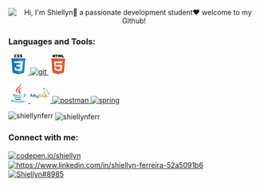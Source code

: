 <p align = "center">
  <img src = "https://github.com/ShiellynFerr/ShiellynFerr/raw/main/assets/
ezgif.com-gif-maker.gif " alt = "Hi, I'm Shiellyn👋 a passionate development student❤️ welcome to my Github! ">
</p>


<h3 align="left">Languages and Tools:</h3>
<p align="left"> <a href="https://www.w3schools.com/css/" target="_blank"> <img src="https://raw.githubusercontent.com/devicons/devicon/master/icons/css3/css3-original-wordmark.svg" alt="css3" width="40" height="40"/> </a> <a href="https://git-scm.com/" target="_blank"> <img src="https://www.vectorlogo.zone/logos/git-scm/git-scm-icon.svg" alt="git" width="40" height="40"/> </a> <a href="https://www.w3.org/html/" target="_blank"> <img src="https://raw.githubusercontent.com/devicons/devicon/master/icons/html5/html5-original-wordmark.svg" alt="html5" width="40" height="40"/> </a> <a href="https://www.java.com" target="_blank"> 
  
  
  <img src="https://raw.githubusercontent.com/devicons/devicon/master/icons/java/java-original.svg" alt="java" width="40" height="40"/> </a> <a href="https://www.mysql.com/" target="_blank"> <img src="https://raw.githubusercontent.com/devicons/devicon/master/icons/mysql/mysql-original-wordmark.svg" alt="mysql" width="40" height="40"/> </a> <a href="https://postman.com" target="_blank"> <img src="https://www.vectorlogo.zone/logos/getpostman/getpostman-icon.svg" alt="postman" width="40" height="40"/> </a> <a href="https://spring.io/" target="_blank"> <img src="https://www.vectorlogo.zone/logos/springio/springio-icon.svg" alt="spring" width="40" height="40"/> </a> </p>

<p><img align="left" src="https://github-readme-stats.vercel.app/api/top-langs?username=shiellynferr&show_icons=true&locale=en&layout=compact" alt="shiellynferr" /></p>

<p>&nbsp;<img align="center" src="https://github-readme-stats.vercel.app/api?username=shiellynferr&show_icons=true&locale=en" alt="shiellynferr" /></p>

<h3 align="left">Connect with me:</h3>
<p align="left">
<a href="https://codepen.io/codepen.io/shiellyn" target="blank"><img align="center" src="https://raw.githubusercontent.com/rahuldkjain/github-profile-readme-generator/master/src/images/icons/Social/codepen.svg" alt="codepen.io/shiellyn" height="30" width="40" /></a>
<a href="https://linkedin.com/in/https://www.linkedin.com/in/shiellyn-ferreira-52a5091b6" target="blank"><img align="center" src="https://raw.githubusercontent.com/rahuldkjain/github-profile-readme-generator/master/src/images/icons/Social/linked-in-alt.svg" alt="https://www.linkedin.com/in/shiellyn-ferreira-52a5091b6" height="30" width="40" /></a>
<a href="https://discord.gg/Shiellyn#8985" target="blank"><img align="center" src="https://raw.githubusercontent.com/rahuldkjain/github-profile-readme-generator/master/src/images/icons/Social/discord.svg" alt="Shiellyn#8985" height="30" width="40" /></a>
</p>
